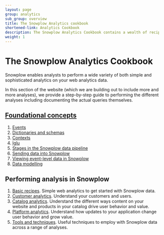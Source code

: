 ```yaml
---
layout: page
group: analytics
sub_group: overview
title: The Snowplow Analytics cookbook
shortened-link: Analytics Cookbook
description: The Snowplow Analytics Cookbook contains a wealth of recipes for using Snowplow data to answer your business questions.
weight: 1
---
```



# The Snowplow Analytics Cookbook

Snowplow enables analysts to perform a wide variety of both simple and sophisticated analytics on your web analytics data.

In this section of the website (which we are building out to include more and more analyses), we provide a step-by-step guide to performing the different analyses including documenting the actual queries themselves.

<h2><a href="/analytics/event-dictionaries-and-data-models/foundational-concepts.html">Foundational concepts</a></h2>

1. [Events](/analytics/event-dictionaries-and-data-models/events.html)
2. [Dictionaries and schemas](/analytics/event-dictionaries-and-data-models/event-dictionaries-and-schemas.html)
3. [Contexts](/analytics/event-dictionaries-and-data-models/contexts.html)
4. [Iglu](/analytics/event-dictionaries-and-data-models/iglu.html)
5. [Stages in the Snowplow data pipeline](/analytics/event-dictionaries-and-data-models/collection-enrichment-modelling-analysis.html)
6. [Sending data into Snowplow](/analytics/event-dictionaries-and-data-models/sending-data-into-snowplow.html)
7. [Viewing event-level data in Snowplow](/analytics/event-dictionaries-and-data-models/viewing-the-event-data-in-snowplow.html)
8. [Data modelling](/analytics/event-dictionaries-and-data-models/data-modelling.html)


## Performing analysis in Snowplow

1. [Basic recipes][basic-recipes]. Simple web analytics to get started with Snowplow data.
2. [Customer analytics][customer-analytics]. Understand your customers and users. 
3. [Catalog analytics][catalog-analytics]. Understand the different ways content on your website and products in your catalog drive user behavior and value. 
4. [Platform analytics][platform-analytics]. Understand how updates to your application change user behavior and grow value.
5. [Tools and techniques][tools-and-techniques]. Useful techniques to employ with Snowplow data across a range of analyses.

[production]: snowplow-data-production.html
[stored]: snowplow-data-storage.html
[structured]: snowplow-table-structure.html
[basic-recipes]: basic-recipes.html
[customer-analytics]: customer-analytics/overview.html
[platform-analytics]: platform-analytics/overview.html
[catalog-analytics]: catalog-analytics/overview.html
[tools-and-techniques]: tools-and-techniques/overview.html
[event-dictionaries]: /analytics/event-dictionaries-and-data-models/event-dictionaries-and-schemas.html
[data-modelling]: /analytics/event-dictionaries-and-data-models/data-modelling.html
